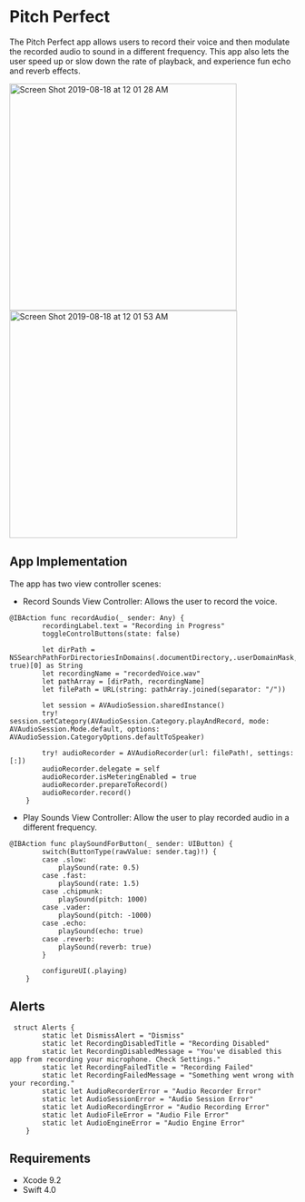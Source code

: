 # Pitch Perfect
The Pitch Perfect app allows users to record their voice and then modulate the recorded audio to sound in a different frequency. This app also lets the user speed up or slow down the rate of playback, and experience fun echo and reverb effects.


<img width="400" alt="Screen Shot 2019-08-18 at 12 01 28 AM" src="https://user-images.githubusercontent.com/46335329/63219975-2e4d3d80-c14c-11e9-809e-8ff3e3ee734d.png">

<img width="401" alt="Screen Shot 2019-08-18 at 12 01 53 AM" src="https://user-images.githubusercontent.com/46335329/63219982-5177ed00-c14c-11e9-9e09-0861bff94472.png">

## App Implementation
The app has two view controller scenes:
- Record Sounds View Controller: Allows the user to record the voice.

```
@IBAction func recordAudio(_ sender: Any) {
        recordingLabel.text = "Recording in Progress"
        toggleControlButtons(state: false)
        
        let dirPath = NSSearchPathForDirectoriesInDomains(.documentDirectory,.userDomainMask, true)[0] as String
        let recordingName = "recordedVoice.wav"
        let pathArray = [dirPath, recordingName]
        let filePath = URL(string: pathArray.joined(separator: "/"))
        
        let session = AVAudioSession.sharedInstance()
        try! session.setCategory(AVAudioSession.Category.playAndRecord, mode: AVAudioSession.Mode.default, options: AVAudioSession.CategoryOptions.defaultToSpeaker)
        
        try! audioRecorder = AVAudioRecorder(url: filePath!, settings: [:])
        audioRecorder.delegate = self
        audioRecorder.isMeteringEnabled = true
        audioRecorder.prepareToRecord()
        audioRecorder.record()
    }
```
- Play Sounds View Controller: Allow the user to play recorded audio in a different frequency. 

```
@IBAction func playSoundForButton(_ sender: UIButton) {
        switch(ButtonType(rawValue: sender.tag)!) {
        case .slow:
            playSound(rate: 0.5)
        case .fast:
            playSound(rate: 1.5)
        case .chipmunk:
            playSound(pitch: 1000)
        case .vader:
            playSound(pitch: -1000)
        case .echo:
            playSound(echo: true)
        case .reverb:
            playSound(reverb: true)
        }
        
        configureUI(.playing)
    }
```
## Alerts
```
 struct Alerts {
        static let DismissAlert = "Dismiss"
        static let RecordingDisabledTitle = "Recording Disabled"
        static let RecordingDisabledMessage = "You've disabled this app from recording your microphone. Check Settings."
        static let RecordingFailedTitle = "Recording Failed"
        static let RecordingFailedMessage = "Something went wrong with your recording."
        static let AudioRecorderError = "Audio Recorder Error"
        static let AudioSessionError = "Audio Session Error"
        static let AudioRecordingError = "Audio Recording Error"
        static let AudioFileError = "Audio File Error"
        static let AudioEngineError = "Audio Engine Error"
    }
```
## Requirements
- Xcode 9.2
- Swift 4.0




